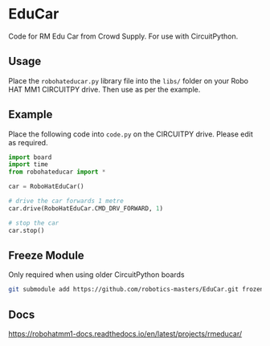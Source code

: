 # EduCar
Code for RM Edu Car from Crowd Supply.  For use with CircuitPython.

## Usage

Place the `robohateducar.py` library file into the `libs/` folder on your Robo HAT MM1 CIRCUITPY drive.  Then use as per the example.

## Example
Place the following code into `code.py` on the CIRCUITPY drive.  Please edit as required.

``` Python
import board
import time
from robohateducar import *

car = RoboHatEduCar()

# drive the car forwards 1 metre
car.drive(RoboHatEduCar.CMD_DRV_FORWARD, 1)

# stop the car
car.stop()
```

## Freeze Module
Only required when using older CircuitPython boards
``` bash
git submodule add https://github.com/robotics-masters/EduCar.git frozen/robohateducar
```


## Docs

https://robohatmm1-docs.readthedocs.io/en/latest/projects/rmeducar/
